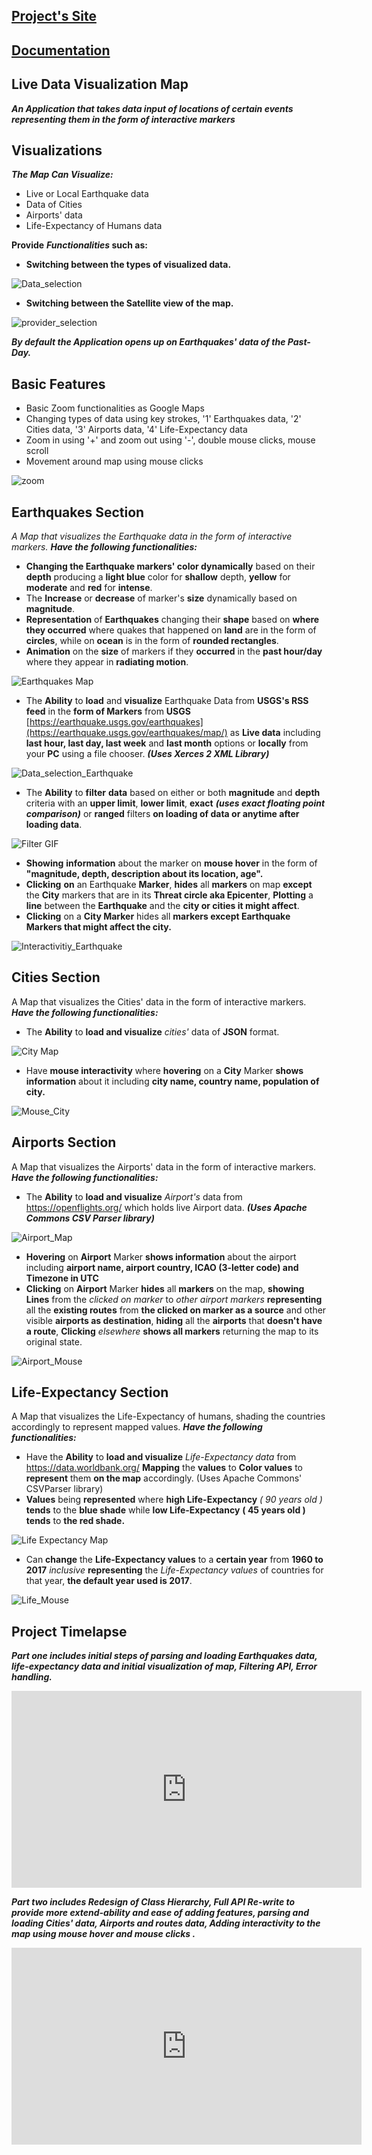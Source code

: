 ## [Project's Site](https://hisham-maged10.github.io/Live-Data-Map-Visualization-Application/)
## [Documentation](https://hisham-maged10.github.io/Live-Data-Map-Visualization-Application/documentation/overview-summary.html)
## Live Data Visualization Map  
***An Application that takes data input of locations of  certain events representing them in the form of interactive markers***

## Visualizations
***The Map Can Visualize:***

 - Live or Local Earthquake data
 - Data of Cities
 - Airports' data
 - Life-Expectancy of Humans data

**Provide** ***Functionalities* such as:**

 - **Switching between the types of visualized data.**

![Data_selection](gif/selection.gif)

 - **Switching between the Satellite view of the map.**

![provider_selection](gif/provider.gif)

***By default the Application opens up on Earthquakes' data of the Past-Day.***

## 
## Basic Features

 - Basic Zoom functionalities as Google Maps
 - Changing types of data using key strokes, '1' Earthquakes data, '2' Cities data, '3' Airports data, '4' Life-Expectancy data
 - Zoom in using '+' and zoom out using '-', double mouse clicks, mouse scroll
 - Movement around map using mouse clicks

 ![zoom](gif/zoom.gif)

## 

## Earthquakes Section
*A Map that visualizes the Earthquake data in the form of interactive markers.*
***Have the following functionalities:***

 - **Changing the Earthquake markers' color dynamically** based on their **depth** producing a **light blue** color for **shallow** depth, **yellow** for **moderate** and **red** for **intense**.
 - The **Increase** or **decrease** of marker's **size** dynamically based on **magnitude**.
 - **Representation** of **Earthquakes** changing their **shape** based on **where they occurred** where quakes that happened on **land** are in the form of **circles**, while on **ocean** is in the form of **rounded rectangles**.
 - **Animation** on the **size** of markers if they **occurred** in the **past hour/day** where they appear in **radiating motion**.
 
![Earthquakes Map](gif/map.gif)
 
 - The **Ability** to **load** and **visualize** Earthquake Data from **USGS's RSS feed** in the **form of Markers** from **USGS** [https://earthquake.usgs.gov/earthquakes](https://earthquake.usgs.gov/earthquakes/map/) as **Live data** including **last hour, last day, last week** and **last month** options or **locally** from your **PC** using a file chooser. ***(Uses Xerces 2 XML Library)***

 ![Data_selection_Earthquake](gif/data_earthquake.gif)
 
 - The **Ability** to **filter** **data** based on either or both **magnitude** and **depth** criteria with an **upper limit**, **lower limit**, **exact** ***(uses exact floating point comparison)*** or **ranged** filters **on loading of data or anytime after loading data**.
 
  ![Filter GIF](gif/filter_earthquake.gif)
 
 - **Showing** **information** about the marker on **mouse hover** in the form of **"magnitude, depth, description about its location, age".**
 - **Clicking** **on** an Earthquake **Marker**, **hides** all **markers** on map **except** the **City** markers that are in its **Threat circle aka Epicenter**, **Plotting** a **line** between the **Earthquake** and the **city or cities it might affect**.
 - **Clicking** on a **City Marker** hides all **markers except Earthquake Markers that might affect the city.**
 
 ![Interactivitiy_Earthquake](gif/mouse_earthquake.gif)
 
 ## 
 
## Cities Section
A Map that visualizes the Cities' data in the form of interactive markers.
***Have the following functionalities:***
 
 - The **Ability** to **load and visualize** *cities'* data of **JSON** format.
 
![City Map](gif/city.png)
 
 - Have **mouse interactivity** where **hovering** on a **City** Marker **shows information** about it including **city name, country name, population of city.**

![Mouse_City](gif/mouse_city.gif)

## 
## Airports Section
A Map that visualizes the Airports' data in the form of interactive markers.
***Have the following functionalities:***

 - The **Ability** to **load and visualize** *Airport's* data from https://openflights.org/ which holds live Airport data. ***(Uses Apache Commons CSV Parser library)***

![Airport_Map](gif/airport.png)

 - **Hovering** on **Airport** Marker **shows information** about the airport including **airport name, airport country, ICAO (3-letter code) and Timezone in UTC**
 - **Clicking** on **Airport** Marker **hides** all **markers** on the map, **showing Lines** from the *clicked on marker* to *other airport markers* **representing** all the **existing routes** from **the clicked on marker as a source** and other visible **airports as destination**, **hiding** all the **airports** that **doesn't have a route**, **Clicking** *elsewhere* **shows all markers** returning the map to its original state.

![Airport_Mouse](gif/mouse_airport.gif)

## 
## Life-Expectancy Section
A Map that visualizes the Life-Expectancy of humans, shading the countries accordingly to represent mapped values.
***Have the following functionalities:***

 - Have the **Ability** to **load and visualize** *Life-Expectancy data* from https://data.worldbank.org/ **Mapping** the **values** to **Color values** to **represent** them **on the map** accordingly. (Uses Apache Commons' CSVParser library)
 - **Values** being **represented** where **high Life-Expectancy** *( 90 years old )* **tends** to the **blue shade** while **low Life-Expectancy** **( 45 years old )** **tends** to **the red shade.**
 
 ![Life Expectancy Map](gif/life.png)

- Can **change** the **Life-Expectancy values** to a **certain year** from **1960 to 2017** *inclusive* **representing** the *Life-Expectancy values* of countries for that year, **the default year used is 2017**.

![Life_Mouse](gif/mouse_life.gif)

## 
## Project Timelapse
***Part one includes initial steps of parsing and loading Earthquakes data, life-expectancy data and initial visualization of map, Filtering API, Error handling.***
<center>
<iframe width="560" height="315" src="https://www.youtube.com/embed/B0r_JLMiwho" frameborder="0" allow="accelerometer; autoplay; encrypted-media; gyroscope; picture-in-picture" allowfullscreen></iframe>
</center>

***Part two includes Redesign of Class Hierarchy, Full API Re-write to provide more extend-ability and ease of adding features, parsing and loading Cities' data, Airports and routes data, Adding interactivity to the map using mouse hover and mouse clicks .***
<center>
<iframe width="560" height="315" src="https://www.youtube.com/embed/hTVmPN7iGek" frameborder="0" allow="accelerometer; autoplay; encrypted-media; gyroscope; picture-in-picture" allowfullscreen></iframe>
</center>


